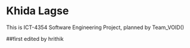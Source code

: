 # Khida Lagse

This is ICT-4354 Software Engineering Project, planned by Team_VOID()

##first edited by hrithik
